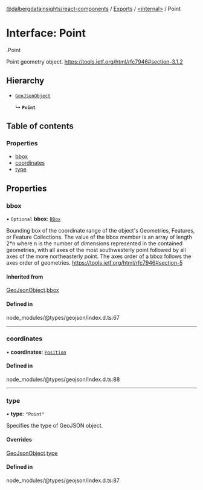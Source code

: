 [@dalbergdatainsights/react-components](../README.md) / [Exports](../modules.md) / [<internal\>](../modules/internal_.md) / Point

# Interface: Point

[<internal>](../modules/internal_.md).Point

Point geometry object.
https://tools.ietf.org/html/rfc7946#section-3.1.2

## Hierarchy

- [`GeoJsonObject`](internal_.GeoJsonObject.md)

  ↳ **`Point`**

## Table of contents

### Properties

- [bbox](internal_.Point-1.md#bbox)
- [coordinates](internal_.Point-1.md#coordinates)
- [type](internal_.Point-1.md#type)

## Properties

### bbox

• `Optional` **bbox**: [`BBox`](../modules/internal_.md#bbox)

Bounding box of the coordinate range of the object's Geometries, Features, or Feature Collections.
The value of the bbox member is an array of length 2*n where n is the number of dimensions
represented in the contained geometries, with all axes of the most southwesterly point
followed by all axes of the more northeasterly point.
The axes order of a bbox follows the axes order of geometries.
https://tools.ietf.org/html/rfc7946#section-5

#### Inherited from

[GeoJsonObject](internal_.GeoJsonObject.md).[bbox](internal_.GeoJsonObject.md#bbox)

#### Defined in

node_modules/@types/geojson/index.d.ts:67

___

### coordinates

• **coordinates**: [`Position`](../modules/internal_.md#position-2)

#### Defined in

node_modules/@types/geojson/index.d.ts:88

___

### type

• **type**: ``"Point"``

Specifies the type of GeoJSON object.

#### Overrides

[GeoJsonObject](internal_.GeoJsonObject.md).[type](internal_.GeoJsonObject.md#type)

#### Defined in

node_modules/@types/geojson/index.d.ts:87
